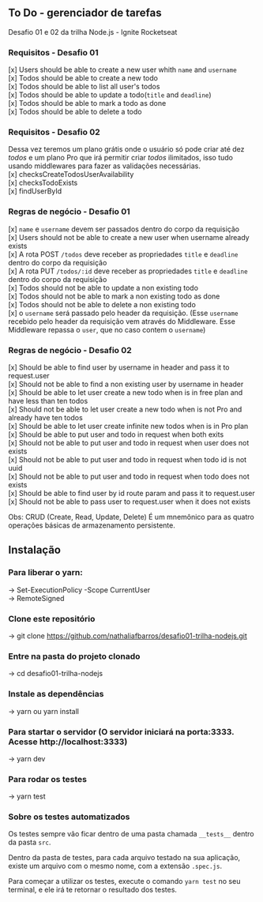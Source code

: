 ## To Do - gerenciador de tarefas
Desafio 01 e 02 da trilha Node.js - Ignite Rocketseat  

### Requisitos - Desafio 01
[x] Users should be able to create a new user whith `name` and `username`  
[x] Todos should be able to create a new todo  
[x] Todos should be able to list all user's todos  
[x] Todos should be able to update a todo(`title` and `deadline`)  
[x] Todos should be able to mark a todo as done  
[x] Todos should be able to delete a todo  

### Requisitos - Desafio 02
Dessa vez teremos um plano grátis onde o usuário só pode criar até dez *todos* e um plano Pro que irá permitir criar *todos* ilimitados, isso tudo usando middlewares para fazer as validações necessárias.  
[x] checksCreateTodosUserAvailability  
[x] checksTodoExists  
[x] findUserById  

### Regras de negócio - Desafio 01  
[x] `name` e `username` devem ser passados dentro do corpo da requisição  
[x] Users should not be able to create a new user when username already exists  
[x] A rota POST `/todos` deve receber  as propriedades  `title` e `deadline` dentro do corpo da requisição  
[x] A rota PUT `/todos/:id` deve receber as propriedades `title` e `deadline` dentro do corpo da requisição  
[x] Todos should not be able to update a non existing todo  
[x] Todos should not be able to mark a non existing todo as done  
[x] Todos should not be able to delete a non existing todo  
[x] o `username` será passado pelo header da requisição. (Esse `username` recebido pelo header da requisição vem através do Middleware. Esse Middleware repassa o `user`, que no caso contem o `username`) 

### Regras de negócio - Desafio 02  
[x] Should be able to find user by username in header and pass it to request.user  
[x] Should not be able to find a non existing user by username in header  
[x] Should be able to let user create a new todo when is in free plan and have less than ten todos  
[x] Should not be able to let user create a new todo when is not Pro and already have ten todos  
[x] Should be able to let user create infinite new todos when is in Pro plan  
[x] Should be able to put user and todo in request when both exits  
[x] Should not be able to put user and todo in request when user does not exists  
[x] Should not be able to put user and todo in request when todo id is not uuid  
[x] Should not be able to put user and todo in request when todo does not exists  
[x] Should be able to find user by id route param and pass it to request.user  
[x] Should not be able to pass user to request.user when it does not exists  
 
Obs: CRUD (Create, Read, Update, Delete) É um mnemônico para as quatro operações básicas de armazenamento persistente.  


## Instalação  
### Para liberar o yarn:  
-> Set-ExecutionPolicy -Scope CurrentUser  
-> RemoteSigned 

### Clone este repositório
-> git clone https://github.com/nathaliafbarros/desafio01-trilha-nodejs.git
### Entre na pasta do projeto clonado
-> cd desafio01-trilha-nodejs
### Instale as dependências
-> yarn ou yarn install
### Para startar o servidor (O servidor iniciará na porta:3333. Acesse http://localhost:3333)
-> yarn dev 
### Para rodar os testes
-> yarn test

### Sobre os testes automatizados
Os testes sempre vão ficar dentro de uma pasta chamada `__tests__` dentro da pasta `src`.

Dentro da pasta de testes, para cada arquivo testado na sua aplicação, existe um arquivo com o mesmo nome, com a extensão `.spec.js`.

Para começar a utilizar os testes, execute o comando `yarn test` no seu terminal, e ele irá te retornar o resultado dos testes.




